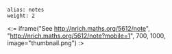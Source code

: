 ````
alias: notes
weight: 2
````

<:= iframe("See http://nrich.maths.org/5612/note", "http://nrich.maths.org/5612/note?mobile=1", 700, 1000, image="thumbnail.png") :>
